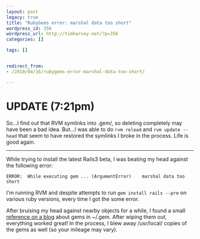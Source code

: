 ```yaml
---
layout: post
legacy: true
title: "RubyGems error: marshal data too short"
wordpress_id: 356
wordpress_url: http://timharvey.net/?p=356
categories: []

tags: []


redirect_from:
- /2010/04/16/rubygems-error-marshal-data-too-short/

---
```

# UPDATE (7:21pm)

So...I find out that RVM symlinks into .gem/, so deleting completely may have been a bad idea. But...I was able to do ``rvm reload`` and ``rvm update --head`` that seem to have restored the symlinks I broke in the process. Life is good again.

___

While trying to install the latest Rails3 beta, I was beating my head against the following error:

``ERROR:  While executing gem ... (ArgumentError)    marshal data too short``

I'm running RVM and despite attempts to run ``gem install rails --pre`` on various ruby versions, every time I got the some error.

After bruising my head against nearby objects for a while, I found a small [reference on a blog](http://keyj.wordpress.com/2009/03/20/error-with-rubygems-marshal-data-too-short/) about gems in ~/.gem. After wiping them out, everything worked great! In the process, I blew away /usr/local/ copies of the gems as well (so your mileage may vary).
